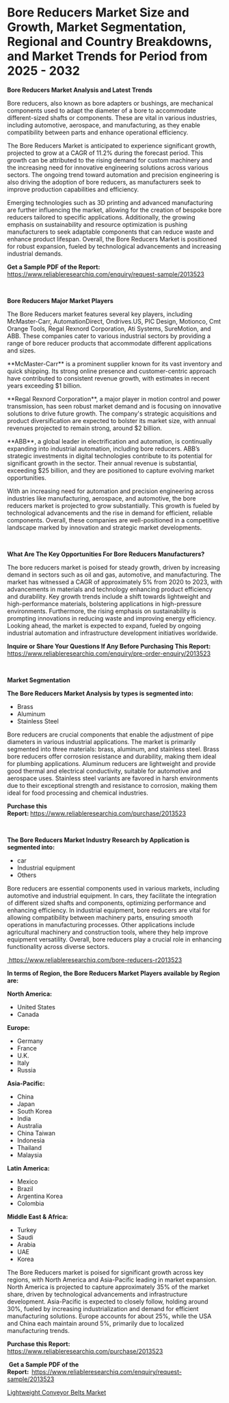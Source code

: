 <p><h1>Bore Reducers Market Size and Growth, Market Segmentation, Regional and Country Breakdowns, and Market Trends for Period from 2025 -  2032</h1></p><p><strong>Bore Reducers Market Analysis and Latest Trends</strong></p>
<p><p>Bore reducers, also known as bore adapters or bushings, are mechanical components used to adapt the diameter of a bore to accommodate different-sized shafts or components. These are vital in various industries, including automotive, aerospace, and manufacturing, as they enable compatibility between parts and enhance operational efficiency.</p><p>The Bore Reducers Market is anticipated to experience significant growth, projected to grow at a CAGR of 11.2% during the forecast period. This growth can be attributed to the rising demand for custom machinery and the increasing need for innovative engineering solutions across various sectors. The ongoing trend toward automation and precision engineering is also driving the adoption of bore reducers, as manufacturers seek to improve production capabilities and efficiency.</p><p>Emerging technologies such as 3D printing and advanced manufacturing are further influencing the market, allowing for the creation of bespoke bore reducers tailored to specific applications. Additionally, the growing emphasis on sustainability and resource optimization is pushing manufacturers to seek adaptable components that can reduce waste and enhance product lifespan. Overall, the Bore Reducers Market is positioned for robust expansion, fueled by technological advancements and increasing industrial demands.</p></p>
<p><strong>Get a Sample PDF of the Report:&nbsp;</strong> <a href="https://www.reliableresearchiq.com/enquiry/request-sample/2013523?utm_campaign=3299&utm_medium=2&utm_source=Github&utm_content=ia&utm_term=10042025&utm_id=bore-reducers">https://www.reliableresearchiq.com/enquiry/request-sample/2013523</a></p>
<p>&nbsp;</p>
<p><strong>Bore Reducers Major Market Players</strong></p>
<p><p>The Bore Reducers market features several key players, including McMaster-Carr, AutomationDirect, Ondrives.US, PIC Design, Motionco, Cmt Orange Tools, Regal Rexnord Corporation, Ati Systems, SureMotion, and ABB. These companies cater to various industrial sectors by providing a range of bore reducer products that accommodate different applications and sizes.</p><p>**McMaster-Carr** is a prominent supplier known for its vast inventory and quick shipping. Its strong online presence and customer-centric approach have contributed to consistent revenue growth, with estimates in recent years exceeding $1 billion.</p><p>**Regal Rexnord Corporation**, a major player in motion control and power transmission, has seen robust market demand and is focusing on innovative solutions to drive future growth. The company's strategic acquisitions and product diversification are expected to bolster its market size, with annual revenues projected to remain strong, around $2 billion.</p><p>**ABB**, a global leader in electrification and automation, is continually expanding into industrial automation, including bore reducers. ABB’s strategic investments in digital technologies contribute to its potential for significant growth in the sector. Their annual revenue is substantial, exceeding $25 billion, and they are positioned to capture evolving market opportunities.</p><p>With an increasing need for automation and precision engineering across industries like manufacturing, aerospace, and automotive, the bore reducers market is projected to grow substantially. This growth is fueled by technological advancements and the rise in demand for efficient, reliable components. Overall, these companies are well-positioned in a competitive landscape marked by innovation and strategic market developments.</p></p>
<p>&nbsp;</p>
<p><strong>What Are The Key Opportunities For Bore Reducers Manufacturers?</strong></p>
<p><p>The bore reducers market is poised for steady growth, driven by increasing demand in sectors such as oil and gas, automotive, and manufacturing. The market has witnessed a CAGR of approximately 5% from 2020 to 2023, with advancements in materials and technology enhancing product efficiency and durability. Key growth trends include a shift towards lightweight and high-performance materials, bolstering applications in high-pressure environments. Furthermore, the rising emphasis on sustainability is prompting innovations in reducing waste and improving energy efficiency. Looking ahead, the market is expected to expand, fueled by ongoing industrial automation and infrastructure development initiatives worldwide.</p></p>
<p><strong>Inquire or Share Your Questions If Any Before Purchasing This Report:</strong> <a href="https://www.reliableresearchiq.com/enquiry/pre-order-enquiry/2013523?utm_campaign=3299&utm_medium=2&utm_source=Github&utm_content=ia&utm_term=10042025&utm_id=bore-reducers">https://www.reliableresearchiq.com/enquiry/pre-order-enquiry/2013523</a></p>
<p>&nbsp;</p>
<p><strong>Market Segmentation</strong></p>
<p><strong>The Bore Reducers Market Analysis by types is segmented into:</strong></p>
<p><ul><li>Brass</li><li>Aluminum</li><li>Stainless Steel</li></ul></p>
<p><p>Bore reducers are crucial components that enable the adjustment of pipe diameters in various industrial applications. The market is primarily segmented into three materials: brass, aluminum, and stainless steel. Brass bore reducers offer corrosion resistance and durability, making them ideal for plumbing applications. Aluminum reducers are lightweight and provide good thermal and electrical conductivity, suitable for automotive and aerospace uses. Stainless steel variants are favored in harsh environments due to their exceptional strength and resistance to corrosion, making them ideal for food processing and chemical industries.</p></p>
<p><strong>Purchase this Report:&nbsp;</strong><a href="https://www.reliableresearchiq.com/purchase/2013523?utm_campaign=3299&utm_medium=2&utm_source=Github&utm_content=ia&utm_term=10042025&utm_id=bore-reducers">https://www.reliableresearchiq.com/purchase/2013523</a></p>
<p>&nbsp;</p>
<p><strong>The Bore Reducers Market Industry Research by Application is segmented into:</strong></p>
<p><ul><li>car</li><li>Industrial equipment</li><li>Others</li></ul></p>
<p><p>Bore reducers are essential components used in various markets, including automotive and industrial equipment. In cars, they facilitate the integration of different sized shafts and components, optimizing performance and enhancing efficiency. In industrial equipment, bore reducers are vital for allowing compatibility between machinery parts, ensuring smooth operations in manufacturing processes. Other applications include agricultural machinery and construction tools, where they help improve equipment versatility. Overall, bore reducers play a crucial role in enhancing functionality across diverse sectors.</p></p>
<p><a href="https://www.reliableresearchiq.com/bore-reducers-r2013523?utm_campaign=3299&utm_medium=2&utm_source=Github&utm_content=ia&utm_term=10042025&utm_id=bore-reducers">&nbsp;https://www.reliableresearchiq.com/bore-reducers-r2013523</a></p>
<p><strong>In terms of Region, the Bore Reducers Market Players available by Region are:</strong></p>
<p>
    <p> <strong> North America: </strong>
        <ul>
            <li>United States</li>
            <li>Canada</li>
        </ul>
        </p> 
    <p> <strong> Europe: </strong>
        <ul>
            <li>Germany</li>
            <li>France</li>
            <li>U.K.</li>
            <li>Italy</li>
            <li>Russia</li>
        </ul>
        </p> 
    <p> <strong> Asia-Pacific: </strong>
        <ul>
            <li>China</li>
            <li>Japan</li>
            <li>South Korea</li>
            <li>India</li>
            <li>Australia</li>
            <li>China Taiwan</li>
            <li>Indonesia</li>
            <li>Thailand</li>
            <li>Malaysia</li>
        </ul>
        </p> 
    <p> <strong> Latin America: </strong>
        <ul>
            <li>Mexico</li>
            <li>Brazil</li>
            <li>Argentina Korea</li>
            <li>Colombia</li>
        </ul>
        </p> 
    <p> <strong> Middle East & Africa: </strong>
        <ul>
            <li>Turkey</li>
            <li>Saudi</li>
            <li>Arabia</li>
            <li>UAE</li>
            <li>Korea</li>
        </ul>
    </p>
    </p>
<p><p>The Bore Reducers market is poised for significant growth across key regions, with North America and Asia-Pacific leading in market expansion. North America is projected to capture approximately 35% of the market share, driven by technological advancements and infrastructure development. Asia-Pacific is expected to closely follow, holding around 30%, fueled by increasing industrialization and demand for efficient manufacturing solutions. Europe accounts for about 25%, while the USA and China each maintain around 5%, primarily due to localized manufacturing trends.</p></p>
<p><strong>Purchase this Report: </strong><a href="https://www.reliableresearchiq.com/purchase/2013523?utm_campaign=3299&utm_medium=2&utm_source=Github&utm_content=ia&utm_term=10042025&utm_id=bore-reducers">https://www.reliableresearchiq.com/purchase/2013523</a></p>
<p>&nbsp;<strong>Get a Sample PDF of the Report:&nbsp;&nbsp;</strong><a href="https://www.reliableresearchiq.com/enquiry/request-sample/2013523?utm_campaign=3299&utm_medium=2&utm_source=Github&utm_content=ia&utm_term=10042025&utm_id=bore-reducers">https://www.reliableresearchiq.com/enquiry/request-sample/2013523</a></p>
<p><strong></strong></p>
<p><p><a href="https://github.com/shafriusizi/Market-Research-Report-List-1/blob/main/lightweight-conveyor-belts-market.md?utm_campaign=3299&utm_medium=2&utm_source=Github&utm_content=ia&utm_term=10042025&utm_id=bore-reducers">Lightweight Conveyor Belts Market</a></p></p>